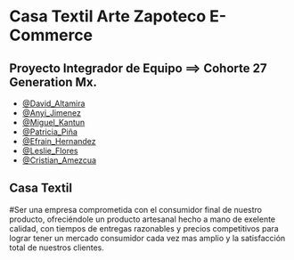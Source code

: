 # Casa Textil Arte Zapoteco E-Commerce
## Proyecto Integrador de Equipo ==> Cohorte 27 Generation Mx.

- [@David_Altamira](https://github.com/davidaltamiram)
- [@Anyi_Jimenez](https://github.com/Anyi-Jimenez)
- [@Miguel_Kantun](https://github.com/MiguelKantunHuchin)
- [@Patricia_Piña](https://github.com/PatriciaSanchezP)
- [@Efrain_Hernandez](https://github.com/eehaiqm)
- [@Leslie_Flores](https://github.com/LesFB)
- [@Cristian_Amezcua](https://github.com/CGibAM)



## Casa Textil 
#Ser una empresa comprometida con el consumidor final de nuestro producto, 
ofreciéndole un producto artesanal hecho a mano de exelente calidad, 
con tiempos de entregas razonables y precios competitivos para lograr tener 
un mercado consumidor cada vez mas amplio y la satisfacción total de nuestros clientes.
